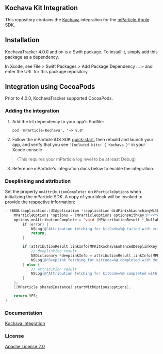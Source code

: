 ## Kochava Kit Integration

This repository contains the [Kochava](https://www.kochava.com) integration for the [mParticle Apple SDK](https://github.com/mParticle/mparticle-apple-sdk).

## Installation

KochavaTracker 4.0.0 and on is a Swift package.  To install it, simply add this package as a dependency.

In Xcode, see File > Swift Packages > Add Package Dependency ... > and enter the URL for this package repository.

## Integration using CocoaPods

Prior to 4.0.0, KochavaTracker supported CocoaPods.

### Adding the integration

1. Add the kit dependency to your app's Podfile:

    ```
    pod 'mParticle-Kochava', '~> 8.0'
    ```

2. Follow the mParticle iOS SDK [quick-start](https://github.com/mParticle/mparticle-apple-sdk), then rebuild and launch your app, and verify that you see `"Included kits: { Kochava }"` in your Xcode console 

> (This requires your mParticle log level to be at least Debug)

3. Reference mParticle's integration docs below to enable the integration.

### Deeplinking and attribution

Set the property `onAttributionComplete:` on `MParticleOptions` when initializing the mParticle SDK. A copy of your block will be invoked to provide the respective information:

```objective-c
- (BOOL)application:(UIApplication *)application didFinishLaunchingWithOptions:(NSDictionary *)launchOptions {
    MParticleOptions *options = [MParticleOptions optionsWithKey:@"<<Your app key>>" secret:@"<<Your app secret>>"];
    options.onAttributionComplete = ^void (MPAttributionResult *_Nullable attributionResult, NSError * _Nullable error) {
        if (error) {
            NSLog(@"Attribution fetching for kitCode=%@ failed with error=%@", error.userInfo[mParticleKitInstanceKey], error);
            return;
        }

        if (attributionResult.linkInfo[MPKitKochavaEnhancedDeeplinkKey]) {
            // deeplinking result
            NSDictionary *deeplinkInfo = attributionResult.linkInfo[MPKitKochavaEnhancedDeeplinkKey];
            NSLog(@"Deeplink fetching for kitCode=%@ completed with destination: %@ raw: %@", attributionResult.kitCode, deeplinkInfo[MPKitKochavaEnhancedDeeplinkDestinationKey], deeplinkInfo[MPKitKochavaEnhancedDeeplinkRawKey]);
        } else {
            // attribution result
            NSLog(@"Attribution fetching for kitCode=%@ completed with linkInfo: %@", attributionResult.kitCode, attributionResult.linkInfo);
        }
    };
    [[MParticle sharedInstance] startWithOptions:options];

    return YES;
}
```

### Documentation

[Kochava integration](https://docs.mparticle.com/integrations/kochava/event/)

### License

[Apache License 2.0](http://www.apache.org/licenses/LICENSE-2.0)
